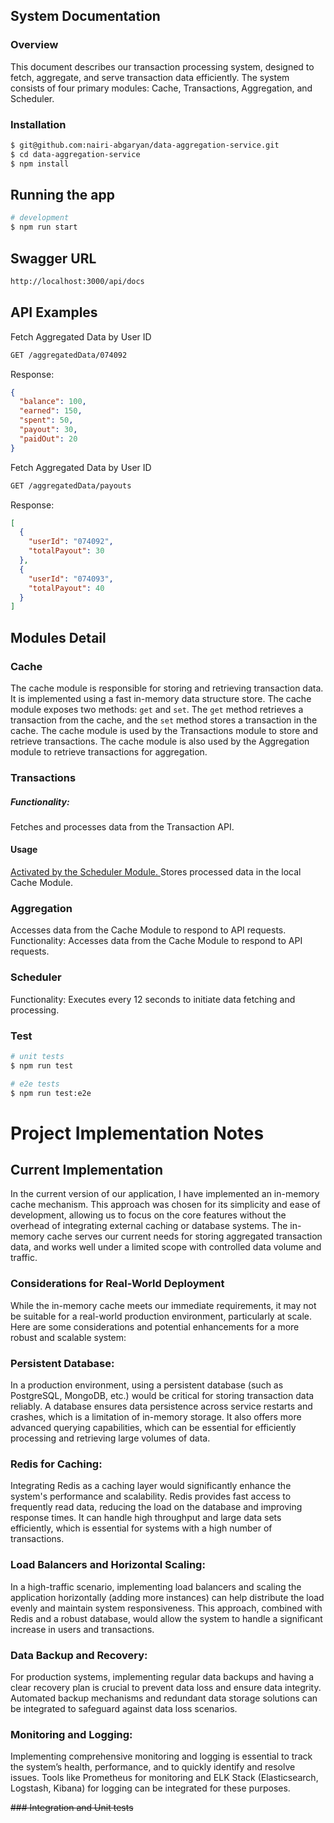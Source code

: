 ## System Documentation
### Overview
This document describes our transaction processing system, designed to fetch, aggregate, and serve transaction data efficiently. The system consists of four primary modules: Cache, Transactions, Aggregation, and Scheduler.
### Installation

```bash
$ git@github.com:nairi-abgaryan/data-aggregation-service.git
$ cd data-aggregation-service
$ npm install
```
## Running the app

```bash
# development
$ npm run start
```
## Swagger URL
```bash
http://localhost:3000/api/docs

```

## API Examples
Fetch Aggregated Data by User ID
```bash
GET /aggregatedData/074092
```

Response:
```json
{
  "balance": 100,
  "earned": 150,
  "spent": 50,
  "payout": 30,
  "paidOut": 20
}
```

Fetch Aggregated Data by User ID
```bash
GET /aggregatedData/payouts
```

Response:
```json
[
  {
    "userId": "074092",
    "totalPayout": 30
  },
  {
    "userId": "074093",
    "totalPayout": 40
  }
]

```

## Modules Detail
### Cache
The cache module is responsible for storing and retrieving transaction data. 
It is implemented using a fast in-memory data structure store. The cache module exposes two methods: `get` and `set`. The `get` method retrieves a transaction from the cache, and the `set` method stores a transaction in the cache. The cache module is used by the Transactions module to store and retrieve transactions. The cache module is also used by the Aggregation module to retrieve transactions for aggregation.
### Transactions
##### Functionality: 
Fetches and processes data from the Transaction API.
#### Usage
[Activated by the Scheduler Module.
]()Stores processed data in the local Cache Module.
### Aggregation
Accesses data from the Cache Module to respond to API requests.
Functionality: Accesses data from the Cache Module to respond to API requests.

### Scheduler
Functionality: Executes every 12 seconds to initiate data fetching and processing.
### Test

```bash
# unit tests
$ npm run test

# e2e tests
$ npm run test:e2e
```

# Project Implementation Notes
## Current Implementation

In the current version of our application, I have implemented an in-memory cache mechanism. This approach was chosen for its simplicity and ease of development, allowing us to focus on the core features without the overhead of integrating external caching or database systems. The in-memory cache serves our current needs for storing aggregated transaction data, and works well under a limited scope with controlled data volume and traffic.
### Considerations for Real-World Deployment
While the in-memory cache meets our immediate requirements, it may not be suitable for a real-world production environment, particularly at scale. Here are some considerations and potential enhancements for a more robust and scalable system:

### Persistent Database:

In a production environment, using a persistent database (such as PostgreSQL, MongoDB, etc.) would be critical for storing transaction data reliably.
A database ensures data persistence across service restarts and crashes, which is a limitation of in-memory storage.
It also offers more advanced querying capabilities, which can be essential for efficiently processing and retrieving large volumes of data.
### Redis for Caching:

Integrating Redis as a caching layer would significantly enhance the system's performance and scalability.
Redis provides fast access to frequently read data, reducing the load on the database and improving response times.
It can handle high throughput and large data sets efficiently, which is essential for systems with a high number of transactions.
### Load Balancers and Horizontal Scaling:

In a high-traffic scenario, implementing load balancers and scaling the application horizontally (adding more instances) can help distribute the load evenly and maintain system responsiveness.
This approach, combined with Redis and a robust database, would allow the system to handle a significant increase in users and transactions.
### Data Backup and Recovery:

For production systems, implementing regular data backups and having a clear recovery plan is crucial to prevent data loss and ensure data integrity.
Automated backup mechanisms and redundant data storage solutions can be integrated to safeguard against data loss scenarios.
### Monitoring and Logging:

Implementing comprehensive monitoring and logging is essential to track the system’s health, performance, and to quickly identify and resolve issues.
Tools like Prometheus for monitoring and ELK Stack (Elasticsearch, Logstash, Kibana) for logging can be integrated for these purposes.

~~### Integration and Unit tests~~ 


